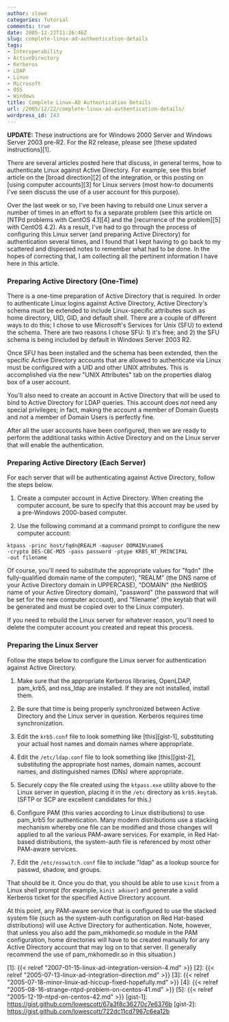 ```yaml
---
author: slowe
categories: Tutorial
comments: true
date: 2005-12-22T11:26:46Z
slug: complete-linux-ad-authentication-details
tags:
- Interoperability
- ActiveDirectory
- Kerberos
- LDAP
- Linux
- Microsoft
- OSS
- Windows
title: Complete Linux-AD Authentication Details
url: /2005/12/22/complete-linux-ad-authentication-details/
wordpress_id: 143
---
```


**UPDATE:** These instructions are for Windows 2000 Server and Windows Server 2003 pre-R2. For the R2 release, please see [these updated instructions][1].

There are several articles posted here that discuss, in general terms, how to authenticate Linux against Active Directory. For example, see this brief article on the [broad direction][2] of the integration, or this posting on [using computer accounts][3] for Linux servers (most how-to documents I've seen discuss the use of a user account for this purpose).

Over the last week or so, I've been having to rebuild one Linux server a number of times in an effort to fix a separate problem (see this article on [NTPd problems with CentOS 4.1][4] and the [recurrence of the problem][5] with CentOS 4.2). As a result, I've had to go through the process of configuring this Linux server (and preparing Active Directory) for authentication several times, and I found that I kept having to go back to my scattered and dispersed notes to remember what had to be done. In the hopes of correcting that, I am collecting all the pertinent information I have here in this article.

### Preparing Active Directory (One-Time)

There is a one-time preparation of Active Directory that is required. In order to authenticate Linux logins against Active Directory, Active Directory's schema must be extended to include Linux-specific attributes such as home directory, UID, GID, and default shell. There are a couple of different ways to do this; I chose to use Microsoft's Services for Unix (SFU) to extend the schema. There are two reasons I chose SFU: 1) it's free; and 2) the SFU schema is being included by default in Windows Server 2003 R2.

Once SFU has been installed and the schema has been extended, then the specific Active Directory accounts that are allowed to authenticate via Linux must be configured with a UID and other UNIX attributes. This is accomplished via the new "UNIX Attributes" tab on the properties dialog box of a user account.

You'll also need to create an account in Active Directory that will be used to bind to Active Directory for LDAP queries. This account does _not_ need any special privileges; in fact, making the account a member of Domain Guests and _not_ a member of Domain Users is perfectly fine.

After all the user accounts have been configured, then we are ready to perform the additional tasks within Active Directory and on the Linux server that will enable the authentication.

### Preparing Active Directory (Each Server)

For each server that will be authenticating against Active Directory, follow the steps below.

1. Create a computer account in Active Directory. When creating the computer account, be sure to specify that this account may be used by a pre-Windows 2000-based computer.

2. Use the following command at a command prompt to configure the new computer account:

``` text
ktpass -princ host/fqdn@REALM -mapuser DOMAIN\name$  
-crypto DES-CBC-MD5 -pass password -ptype KRB5_NT_PRINCIPAL  
-out filename
```

Of course, you'll need to substitute the appropriate values for "fqdn" (the fully-qualified domain name of the computer), "REALM" (the DNS name of your Active Directory domain in UPPERCASE), "DOMAIN" (the NetBIOS name of your Active Directory domain), "password" (the password that will be set for the new computer account), and "filename" (the keytab that will be generated and must be copied over to the Linux computer).

If you need to rebuild the Linux server for whatever reason, you'll need to delete the computer account you created and repeat this process.

### Preparing the Linux Server

Follow the steps below to configure the Linux server for authentication against Active Directory.

1. Make sure that the appropriate Kerberos libraries, OpenLDAP, pam\_krb5, and nss\_ldap are installed. If they are not installed, install them.

2. Be sure that time is being properly synchronized between Active Directory and the Linux server in question. Kerberos requires time synchronization.

3. Edit the `krb5.conf` file to look something like [this][gist-1], substituting your actual host names and domain names where appropriate.

4. Edit the `/etc/ldap.conf` file to look something like [this][gist-2], substituting the appropriate host names, domain names, account names, and distinguished names (DNs) where appropriate.

5. Securely copy the file created using the `ktpass.exe` utility above to the Linux server in question, placing it in the `/etc` directory as `krb5.keytab`. (SFTP or SCP are excellent candidates for this.)

6. Configure PAM (this varies according to Linux distributions) to use pam_krb5 for authentication. Many modern distributions use a stacking mechanism whereby one file can be modified and those changes will applied to all the various PAM-aware services. For example, in Red Hat-based distributions, the system-auth file is referenced by most other PAM-aware services.

7. Edit the `/etc/nsswitch.conf` file to include "ldap" as a lookup source for passwd, shadow, and groups.

That should be it. Once you do that, you should be able to use `kinit` from a Linux shell prompt (for example, `kinit aduser`) and generate a valid Kerberos ticket for the specified Active Directory account.

At this point, any PAM-aware service that is configured to use the stacked system file (such as the system-auth configuration on Red Hat-based distributions) will use Active Directory for authentication. Note, however, that unless you also add the pam\_mkhomedir.so module in the PAM configuration, home directories will have to be created manually for any Active Directory account that may log on to that server. (I generally recommend the use of pam\_mkhomedir.so in this situation.)

[1]: {{< relref "2007-01-15-linux-ad-integration-version-4.md" >}}
[2]: {{< relref "2005-07-13-linux-ad-integration-direction.md" >}}
[3]: {{< relref "2005-07-18-minor-linux-ad-hiccup-fixed-hopefully.md" >}}
[4]: {{< relref "2005-08-16-strange-ntpd-problem-on-centos-41.md" >}}
[5]: {{< relref "2005-12-19-ntpd-on-centos-42.md" >}}
[gist-1]: https://gist.github.com/lowescott/67a3f8c36270c7e6376b
[gist-2]: https://gist.github.com/lowescott/722dc11cd7967c6ea12b
